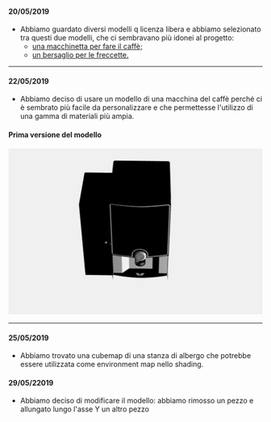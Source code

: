 #### 20/05/2019
- Abbiamo guardato diversi modelli q licenza libera e abbiamo selezionato tra questi due modelli, che ci sembravano più idonei al progetto:
    * [una macchinetta per fare il caffè;](https://sketchfab.com/3d-models/maschiene-caffea-compact-v4-922143170e2445c18dde58678fe48c25)
    * [un bersaglio per le freccette.](https://sketchfab.com/3d-models/dart-set-8dc4075c2c764870b45f037dec2032a8)

---

#### 22/05/2019

- Abbiamo deciso di usare un modello di una macchina del caffè perché ci è sembrato più facile da personalizzare e che permettesse l'utilizzo di una gamma di materiali più ampia.


#### Prima versione del modello

![modello che abbiamo deciso di usare](Screenshot/CaffeBase.PNG)

---

#### 25/05/2019

- Abbiamo trovato una cubemap di una stanza di albergo che potrebbe essere utilizzata come environment map nello shading.





#### 29/05/22019

- Abbiamo deciso di modificare il modello: abbiamo rimosso un pezzo e allungato lungo l'asse Y un altro pezzo






